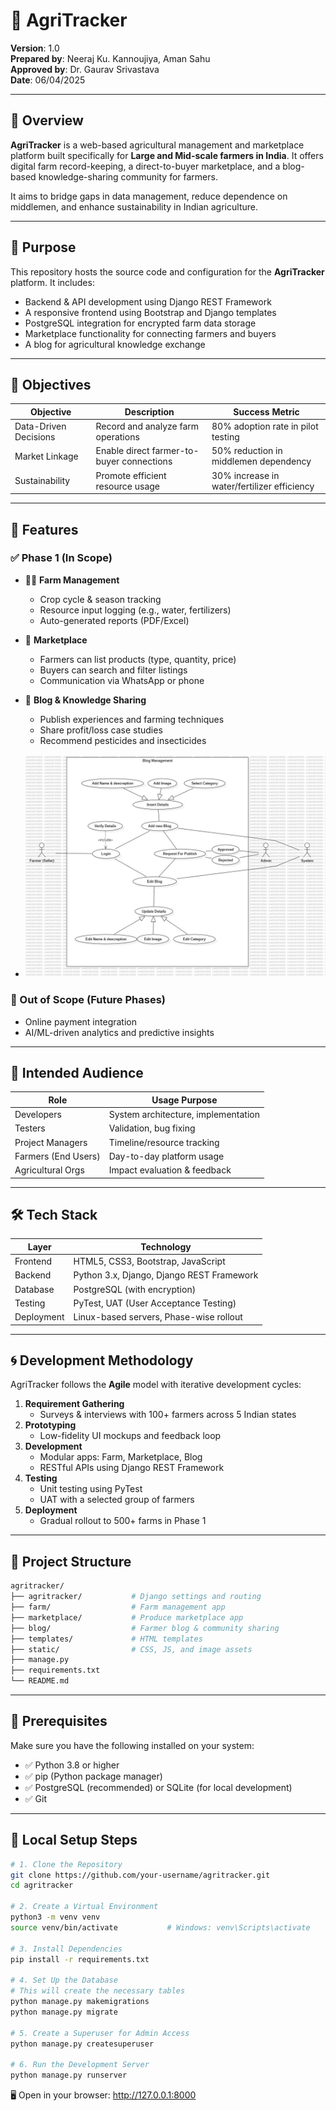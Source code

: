 # 🌾 AgriTracker

**Version**: 1.0  
**Prepared by**: Neeraj Ku. Kannoujiya, Aman Sahu  
**Approved by**: Dr. Gaurav Srivastava  
**Date**: 06/04/2025  

---

## 📌 Overview

**AgriTracker** is a web-based agricultural management and marketplace platform built specifically for **Large and Mid-scale farmers in India**. It offers digital farm record-keeping, a direct-to-buyer marketplace, and a blog-based knowledge-sharing community for farmers. 

It aims to bridge gaps in data management, reduce dependence on middlemen, and enhance sustainability in Indian agriculture.

---

## 🧠 Purpose

This repository hosts the source code and configuration for the **AgriTracker** platform. It includes:

- Backend & API development using Django REST Framework  
- A responsive frontend using Bootstrap and Django templates  
- PostgreSQL integration for encrypted farm data storage  
- Marketplace functionality for connecting farmers and buyers  
- A blog for agricultural knowledge exchange  

---

## 🎯 Objectives

| Objective             | Description                                     | Success Metric                        |
|-----------------------|-------------------------------------------------|---------------------------------------|
| Data-Driven Decisions | Record and analyze farm operations              | 80% adoption rate in pilot testing    |
| Market Linkage        | Enable direct farmer-to-buyer connections       | 50% reduction in middlemen dependency |
| Sustainability        | Promote efficient resource usage                | 30% increase in water/fertilizer efficiency |

---

## 🧩 Features

### ✅ Phase 1 (In Scope)
- 👨‍🌾 **Farm Management**
  - Crop cycle & season tracking
  - Resource input logging (e.g., water, fertilizers)
  - Auto-generated reports (PDF/Excel)

- 🛒 **Marketplace**
  - Farmers can list products (type, quantity, price)
  - Buyers can search and filter listings
  - Communication via WhatsApp or phone

- 📝 **Blog & Knowledge Sharing**
  - Publish experiences and farming techniques
  - Share profit/loss case studies
  - Recommend pesticides and insecticides
- ![Dashboard Screenshot](UseCase%20Diagrams/Blog%20Use%20Case.jpeg)  

### 🚫 Out of Scope (Future Phases)
- Online payment integration  
- AI/ML-driven analytics and predictive insights  

---

## 👥 Intended Audience

| Role                 | Usage Purpose                     |
|----------------------|-----------------------------------|
| Developers           | System architecture, implementation |
| Testers              | Validation, bug fixing            |
| Project Managers     | Timeline/resource tracking        |
| Farmers (End Users)  | Day-to-day platform usage         |
| Agricultural Orgs    | Impact evaluation & feedback      |

---

## 🛠️ Tech Stack

| Layer      | Technology                                |
|------------|--------------------------------------------|
| Frontend   | HTML5, CSS3, Bootstrap, JavaScript         |
| Backend    | Python 3.x, Django, Django REST Framework  |
| Database   | PostgreSQL (with encryption)               |
| Testing    | PyTest, UAT (User Acceptance Testing)      |
| Deployment | Linux-based servers, Phase-wise rollout    |

---

## 🌀 Development Methodology

AgriTracker follows the **Agile** model with iterative development cycles:

1. **Requirement Gathering**  
   - Surveys & interviews with 100+ farmers across 5 Indian states  
2. **Prototyping**  
   - Low-fidelity UI mockups and feedback loop  
3. **Development**  
   - Modular apps: Farm, Marketplace, Blog  
   - RESTful APIs using Django REST Framework  
4. **Testing**  
   - Unit testing using PyTest  
   - UAT with a selected group of farmers  
5. **Deployment**  
   - Gradual rollout to 500+ farms in Phase 1

---


## 📁 Project Structure

```bash
agritracker/
├── agritracker/           # Django settings and routing
├── farm/                  # Farm management app
├── marketplace/           # Produce marketplace app
├── blog/                  # Farmer blog & community sharing
├── templates/             # HTML templates
├── static/                # CSS, JS, and image assets
├── manage.py
├── requirements.txt
└── README.md
```


---

## 🧰 Prerequisites

Make sure you have the following installed on your system:

- ✅ Python 3.8 or higher  
- ✅ pip (Python package manager)  
- ✅ PostgreSQL (recommended) or SQLite (for local development)  
- ✅ Git

---

## 🚀 Local Setup Steps

```bash
# 1. Clone the Repository
git clone https://github.com/your-username/agritracker.git
cd agritracker

# 2. Create a Virtual Environment
python3 -m venv venv
source venv/bin/activate           # Windows: venv\Scripts\activate

# 3. Install Dependencies
pip install -r requirements.txt

# 4. Set Up the Database
# This will create the necessary tables
python manage.py makemigrations
python manage.py migrate

# 5. Create a Superuser for Admin Access
python manage.py createsuperuser

# 6. Run the Development Server
python manage.py runserver

```

🖥️ Open in your browser: http://127.0.0.1:8000

